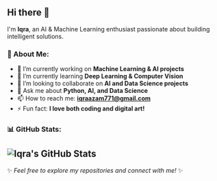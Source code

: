 ## Hi there 👋

I'm **Iqra**, an AI & Machine Learning enthusiast passionate about building intelligent solutions.  

### 🚀 About Me:  
- 🔭 I’m currently working on **Machine Learning & AI projects**  
- 🌱 I’m currently learning **Deep Learning & Computer Vision**  
- 👯 I’m looking to collaborate on **AI and Data Science projects**  
- 💬 Ask me about **Python, AI, and Data Science**  
- 📫 How to reach me: **iqraazam771@gmail.com**  
- ⚡ Fun fact: **I love both coding and digital art!**  

### 📊 GitHub Stats:  
![Iqra's GitHub Stats](https://github-readme-stats.vercel.app/api?username=Iqra-789&show_icons=true&theme=radical)  
---
<!-- Google Search Console Verification -->  
<meta name="google-site-verification" content="ZZE1gxvdng8ySVXp6SFnOFHt17fxLKzRErkao7a_A2Y" />

✨ _Feel free to explore my repositories and connect with me!_ ✨  
